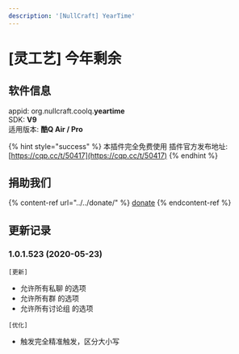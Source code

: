 ```yaml
---
description: '[NullCraft] YearTime'
---
```


# \[灵工艺] 今年剩余

## 软件信息

appid: org.nullcraft.coolq.**yeartime**\
SDK: **V9**\
适用版本: **酷Q Air / Pro**

{% hint style="success" %}
本插件完全免费使用  插件官方发布地址:[https://cqp.cc/t/50417](https://cqp.cc/t/50417)
{% endhint %}

## 捐助我们

{% content-ref url="../../donate/" %}
[donate](../../donate/)
{% endcontent-ref %}

## 更新记录

### 1.0.1.523 (2020-05-23)

`[更新]`

* 允许所有私聊 的选项
* 允许所有群 的选项
* 允许所有讨论组 的选项

`[优化]`

* 触发完全精准触发，区分大小写
